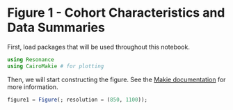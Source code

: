 # Figure 1 - Cohort Characteristics and Data Summaries

First, load packages that will be used throughout this notebook.

```julia
using Resonance
using CairoMakie # for plotting
```

Then, we will start constructing the figure.
See the [Makie documentation](https://makie.juliaplots.org/stable/tutorials/layout-tutorial/) for more information.

```julia
figure1 = Figure(; resolution = (850, 1100));
```




